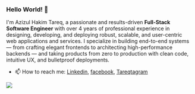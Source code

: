 ### Hello World! 👋
I'm Azizul Hakim Tareq, a passionate and results-driven **Full-Stack Software Engineer** with over 4 years of professional experience in designing, developing, and deploying robust, scalable, and user-centric web applications and services. I specialize in building end-to-end systems — from crafting elegant frontends to architecting high-performance backends — and taking products from zero to production with clean code, intuitive UX, and bulletproof deployments.
- 📫 How to reach me: [Linkedin](https://www.linkedin.com/in/azizultareq/), [facebook](https://www.facebook.com/Azizul.tareq/), [Tareqtagram](https://www.instagram.com/_tareq55/)
  
![](https://komarev.com/ghpvc/?username=AzizulTareq&color=green)


